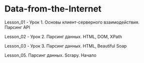# Data-from-the-Internet
Lesson_01 - Урок 1. Основы клиент-серверного взаимодействия. Парсинг API

Lesson_02 - Урок 2. Парсинг данных. HTML, DOM, XPath

Lesson_03 - Урок 3. Парсинг данных. HTML, Beautiful Soap


Lesson_05. Парсинг данных. Scrapy. Начало
